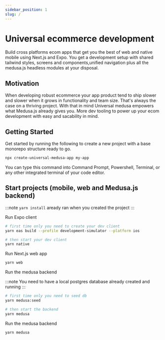 ```yaml
---
sidebar_position: 1
slug: /
---
```


# Universal ecommerce development

Build cross platforms ecom apps that get you the best of web and native mobile using Next.js and Expo.
You get a development setup with shared tailwind styles, screens and components,unified navigation plus all the medusa.js headless modules at your disposal.

## Motivation
When developing robust ecommerce your app product tend to ship slower and slower when it grows in functionality and team size. That's always the case on a thriving project. With that in mind Universal medusa empowers what Medusa.js already gives you. More dev tooling to power up your ecom development with easy and sacability in mind.



## Getting Started

Get started by running the following to create a new project with a base monorepo structure ready to go.

```bash
npx create-universal-medusa-app my-app
```


You can type this command into Command Prompt, Powershell, Terminal, or any other integrated terminal of your code editor.

## Start projects (mobile, web and Medusa.js backend)

:::note
`yarn install` aready ran when you created the project
:::

Run Expo client
```bash
# first time only you need to create your dev client
yarn eas build --profile development-simulator --platform ios

# then start your dev client
yarn native
```

Run Next.js web app

```bash
yarn web
```

Run the medusa backend

:::note
You need to have a local postgres database already created and running
:::
```bash
# first time only you need to seed db
yarn medusa:seed

# then start the backend
yarn medusa
```

Run the medusa backend

```bash
yarn medusa
```

